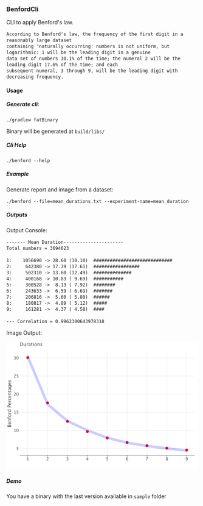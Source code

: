 ### BenfordCli
CLI to apply Benford's law.

```
According to Benford's law, the frequency of the first digit in a reasonably large dataset
containing 'naturally occurring' numbers is not uniform, but logarithmic: 1 will be the leading digit in a genuine
data set of numbers 30.1% of the time; the numeral 2 will be the leading digit 17.6% of the time; and each
subsequent numeral, 3 through 9, will be the leading digit with decreasing frequency.
```

#### Usage

##### Generate cli:
```
./gradlew fatBinary
```
Binary will be generated at `build/libs/`

##### Cli Help
```
./benford --help
```


##### Example
Generate report and image from a dataset:
```
./benford --file=mean_durations.txt --experiment-name=mean_duration
```
##### Outputs
Output Console:
```
------- Mean Duration----------------------
Total numbers = 3694623

1:    1056690 -> 28.60 (30.10)  #############################
2:     642380 -> 17.39 (17.61)  #################
3:     502310 -> 13.60 (12.49)  ##############
4:     400168 -> 10.83 ( 9.69)  ###########
5:     300528 ->  8.13 ( 7.92)  ########
6:     243633 ->  6.59 ( 6.69)  #######
7:     206816 ->  5.60 ( 5.80)  ######
8:     180817 ->  4.89 ( 5.12)  #####
9:     161281 ->  4.37 ( 4.58)  ####

--- Correlation = 0.9962300643978318

```

Image Output:

![Image generated](/sample/example.png)

##### Demo
You have a binary with the last version available in `sample` folder
